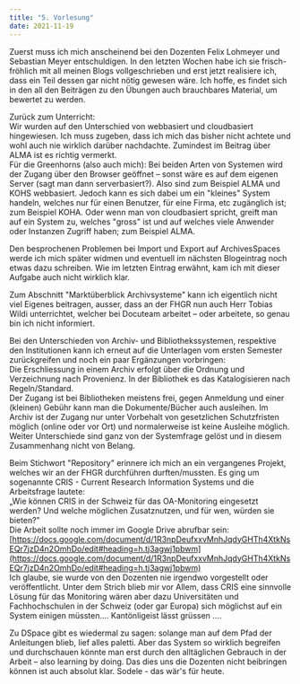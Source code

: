 ```yaml
---
title: "5. Vorlesung"
date: 2021-11-19
---
```


Zuerst muss ich mich anscheinend bei den Dozenten Felix Lohmeyer und Sebastian Meyer entschuldigen. In den letzten Wochen habe ich sie frisch-fröhlich mit all meinen Blogs vollgeschrieben und erst jetzt realisiere ich, dass ein Teil dessen gar nicht nötig gewesen wäre. Ich hoffe, es findet sich in den all den Beiträgen zu den Übungen auch brauchbares Material, um bewertet zu werden.   

Zurück zum Unterricht:   
Wir wurden auf den Unterschied von webbasiert und cloudbasiert hingewiesen. Ich muss zugeben, dass ich mich das bisher nicht achtete und wohl auch nie wirklich darüber nachdachte. Zumindest im Beitrag über ALMA ist es richtig vermerkt.    
Für die Greenhorns (also auch mich):
Bei beiden Arten von Systemen wird der Zugang über den Browser geöffnet – sonst wäre es auf dem eigenen Server (sagt man dann serverbasiert?). Also sind zum Beispiel ALMA und KOHS webbasiert. Jedoch kann es sich dabei um ein "kleines" System handeln, welches nur für einen Benutzer, für eine Firma, etc zugänglich ist; zum Beispiel KOHA.
Oder wenn man von cloudbasiert spricht, greift man auf ein System zu, welches "gross" ist und auf welches viele Anwender oder Instanzen Zugriff haben; zum Beispiel ALMA.
   
Den besprochenen Problemen bei Import und Export auf ArchivesSpaces werde ich mich später widmen und eventuell im nächsten Blogeintrag noch etwas dazu schreiben. Wie im letzten Eintrag erwähnt, kam ich mit dieser Aufgabe auch nicht wirklich klar.

Zum Abschnitt "Marktüberblick Archivsysteme" kann ich eigentlich nicht viel Eigenes beitragen, ausser, dass an der FHGR nun auch Herr Tobias Wildi unterrichtet, welcher bei Docuteam arbeitet – oder arbeitete, so genau bin ich nicht informiert.   

Bei den Unterschieden von Archiv- und Bibliothekssystemen, respektive den Institutionen kann ich erneut auf die Unterlagen vom ersten Semester zurückgreifen und noch ein paar Ergänzungen vorbringen:   
Die Erschliessung in einem Archiv erfolgt über die Ordnung und Verzeichnung nach Provenienz. In der Bibliothek es das Katalogisieren nach Regeln/Standard.   
Der Zugang ist bei Bibliotheken meistens frei, gegen Anmeldung und einer (kleinen) Gebühr kann man die Dokumente/Bücher auch ausleihen. Im Archiv ist der Zugang nur unter Vorbehalt von gesetzlichen Schutzfristen möglich (online oder vor Ort) und normalerweise ist keine Ausleihe möglich.   
Weiter Unterschiede sind ganz von der Systemfrage gelöst und in diesem Zusammenhang nicht von Belang.

Beim Stichwort "Repository" erinnere ich mich an ein vergangenes Projekt, welches wir an der FHGR durchführen durften/mussten. Es ging um sogenannte CRIS - Current Research Information Systems und die Arbeitsfrage lautete:   
„Wie können CRIS in der Schweiz für das OA-Monitoring eingesetzt werden? Und welche möglichen Zusatznutzen, und für wen, würden sie bieten?‟   
Die Arbeit sollte noch immer im Google Drive abrufbar sein:   
[https://docs.google.com/document/d/1R3npDeufxxvMnhJqdyGHTh4XtkNsEQr7jzD4n2OmhDo/edit#heading=h.tj3agwj1pbwm](https://docs.google.com/document/d/1R3npDeufxxvMnhJqdyGHTh4XtkNsEQr7jzD4n2OmhDo/edit#heading=h.tj3agwj1pbwm)   
Ich glaube, sie wurde von den Dozenten nie irgendwo vorgestellt oder veröffentlicht. Unter dem Strich blieb mir vor Allem, dass CRIS eine sinnvolle Lösung für das Monitoring wären aber dazu Universitäten und Fachhochschulen in der Schweiz (oder gar Europa) sich möglichst auf ein System einigen müssten.... Kantönligeist lässt grüssen ....

Zu DSpace gibt es wiedermal zu sagen: solange man auf dem Pfad der Anleitungen blieb, lief alles paletti. Aber das System so wirklich begreifen und durchschauen könnte man erst durch den alltäglichen Gebrauch in der Arbeit – also learning by doing. Das dies uns die Dozenten nicht beibringen können ist auch absolut klar. 
Sodele - das wär's für heute.
